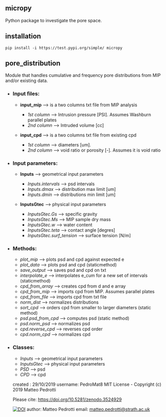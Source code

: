 ##  micropy
Python package to investigate the pore space.

## installation
    pip install -i https://test.pypi.org/simple/ micropy

##  pore_distribution
Module that handles cumulative and frequency pore distributions from MIP and/or
existing data.

* ### Input files:
  * **input_mip** --> is a two columns txt file from MIP analysis
    * _1st column_ --> Intrusion pressure [PSI]. Assumes Washburn parallel plates
    * _2nd column_ --> Intruded volume [cc]

  * **input_cpd** --> is a two columns txt file from existing cpd
    * _1st column_ --> diameters [um].
    * _2nd column_ --> void ratio or porosity [-]. Assumes it is void ratio

* ### Input parameters:
  * **Inputs** --> geometrical input parameters
    * _Inputs.intervals_ --> psd intervals
    * _Inputs.dmax_ --> distribution max limit [um]
    * _Inputs.dmin_ --> distributions min limit [um]

  * **InputsGtec** --> physical input parameters
    * _InputsGtec.Gs_ --> specific gravity
    * _InputsGtec.Ms_ --> MIP sample dry mass
    * _InputsGtec.w_ --> water content
    * _InputsGtec.teta_ --> contact angle [degres]
    * _InputsGtec.surf_tension_ --> surface tension [N/m]

* ### Methods:
  * _plot_mip_ --> plots psd and cpd against expected e
  * _plot_data_ --> plots psd and cpd (staticmethod)
  * _save_output_ --> saves psd and cpd on txt
  * _interpolate_e_ --> interpolates e_cum for a new set of intervals (staticmethod)
  * _cpd_from_array_ --> creates cpd from d and e array
  * _cpd_from_mip_ --> imports cpd from MIP. Assumes parallel plates
  * _cpd_from_file_ --> imports cpd from txt file
  * _norm_dist_ --> normalizes distributions
  * _sort_cpd_ --> orders cpd from smaller to larger diameters (static method)
  * _psd.psd_from_cpd_ --> computes psd (static method)
  * _psd.norm_psd_ --> normalizes psd
  * _cpd.reverse_cpd_ --> reverses cpd order
  * _cpd.norm_cpd_ --> normalizes cpd

* ### Classes:
  * _Inputs_ --> geometrical input parameters
  * _InputsGtec_ --> physical input parameters
  * _PSD_ --> psd
  * _CPD_ --> cpd


  created : 29/10/2019
  username: PedroMat8
  MIT License - Copyright (c) 2019 Matteo Pedrotti

  Please cite:
  https://doi.org/10.5281/zenodo.3524929
  
  [![DOI](https://www.zenodo.org/badge/218507773.svg)](https://www.zenodo.org/badge/latestdoi/218507773)
  author: Matteo Pedrotti
  email: matteo.pedrotti@strath.ac.uk
